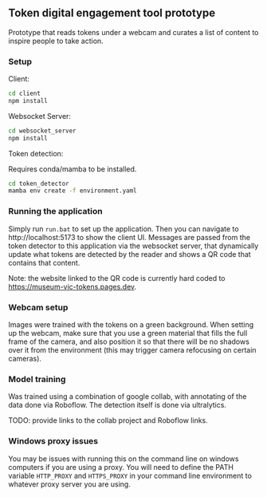 ## Token digital engagement tool prototype

Prototype that reads tokens under a webcam and curates a list of content to inspire people to take action.

### Setup

Client:

```bash
cd client
npm install
```

Websocket Server:

```bash
cd websocket_server
npm install
```

Token detection:

Requires conda/mamba to be installed.

```bash
cd token_detector
mamba env create -f environment.yaml
```

### Running the application

Simply run `run.bat` to set up the application. Then you can navigate to http://localhost:5173 to show the client UI.
Messages are passed from the token detector to this application via the websocket server, that dynamically update
what tokens are detected by the reader and shows a QR code that contains that content.

Note: the website linked to the QR code is currently hard coded to https://museum-vic-tokens.pages.dev.

### Webcam setup

Images were trained with the tokens on a green background. When setting up the webcam, make sure that you use a green
material that fills the full frame of the camera, and also position it so that there will be no shadows over it from
the environment (this may trigger camera refocusing on certain cameras).

### Model training

Was trained using a combination of google collab, with annotating of the data done via Roboflow. The detection itself is
done via ultralytics.

TODO: provide links to the collab project and Roboflow links.

### Windows proxy issues

You may be issues with running this on the command line on windows computers if you are using a proxy.
You will need to define the PATH variable `HTTP_PROXY` and `HTTPS_PROXY` in your command line environment to
whatever proxy server you are using.
